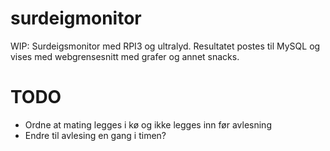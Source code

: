 # surdeigmonitor
WIP: Surdeigsmonitor med RPI3 og ultralyd. Resultatet postes til MySQL og vises med webgrensesnitt med grafer og annet snacks.

# TODO
- Ordne at mating legges i kø og ikke legges inn før avlesning
- Endre til avlesing en gang i timen?